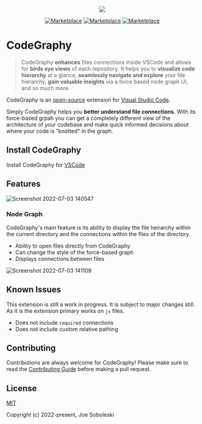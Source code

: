 <p align="center">
  <img src="https://user-images.githubusercontent.com/26047842/177056994-e6be0cd0-6e18-40c1-a254-ae847c62ffaf.png" />
 </p> 
 
 <p align="center">
  <a href="https://marketplace.visualstudio.com/items?itemName=codegraphy.codegraphy"><img src="https://vsmarketplacebadge.apphb.com/version-short/codegraphy.codegraphy.svg" alt="Marketplace"></a>
  <a href="https://marketplace.visualstudio.com/items?itemName=codegraphy.codegraphy"><img src="https://vsmarketplacebadge.apphb.com/downloads-short/codegraphy.codegraphy.svg" alt="Marketplace"></a>
  <a href="https://marketplace.visualstudio.com/items?itemName=codegraphy.codegraphy"><img src="https://vsmarketplacebadge.apphb.com/rating-short/codegraphy.codegraphy.svg" alt="Marketplace"></a>
</p>

# CodeGraphy

> CodeGraphy **enhances** files connections inside VSCode and allows for **birds eye views** of each repository. It helps you to **visualize code hierarchy** at a glance, **seamlessly navigate and explore** your file hierarchy, **gain valuable insights** via a force based node graph UI, and so much more.

CodeGraphy is an [open-source](https://github.com/joesobo/CodeGraphy 'Open CodeGraphy on GitHub') extension for [Visual Studio Code](https://code.visualstudio.com).

Simply CodeGraphy helps you **better understand file connections**. With its force-based grpah you can get a completely different view of the architecture of your codebase and make quick informed decisions about where your code is "knotted" in the graph.

## Install CodeGraphy

Install CodeGraphy for [VSCode](https://marketplace.visualstudio.com/items?itemName=codegraphy.codegraphy)

## Features

![Screenshot 2022-07-03 140547](https://user-images.githubusercontent.com/26047842/177057264-0f6bce29-35a6-4249-ac25-b9578340a1d0.png)

### Node Graph

CodeGraphy's main feature is its ability to display the file heirarchy within the current directory and the connections within the files of the directory. 

- Ability to open files directly from CodeGraphy
- Can change the style of the force-based graph
- Displays connections between files

![Screenshot 2022-07-03 141109](https://user-images.githubusercontent.com/26047842/177057378-00c6e1b5-e104-4eaa-97ef-09993cb29579.png)

## Known Issues

This extension is still a work in progress. It is subject to major changes still. As it is the extension primary works on `js` files.

- Does not include `required` connections 
- Does not include custom relative pathing

## Contributing
Contributions are always welcome for CodeGraphy! Please make sure to read the [Contributing Guide](https://github.com/vuejs/vue/blob/dev/.github/CONTRIBUTING.md) before making a pull request.

## License

[MIT](https://opensource.org/licenses/MIT)

Copyright (c) 2022-present, Joe Soboleski
